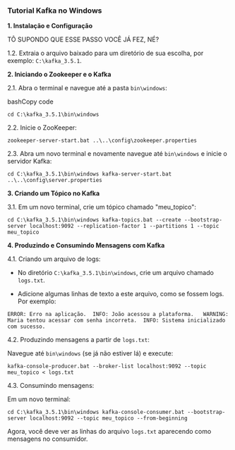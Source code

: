 
### **Tutorial Kafka no Windows**

**1. Instalação e Configuração**

TÔ SUPONDO QUE ESSE PASSO VOCÊ JÁ FEZ, NÉ? 

1.2. Extraia o arquivo baixado para um diretório de sua escolha, por exemplo: `C:\kafka_3.5.1`.

**2. Iniciando o Zookeeper e o Kafka**

2.1. Abra o terminal e navegue até a pasta `bin\windows`:

bashCopy code

`cd C:\kafka_3.5.1\bin\windows` 

2.2. Inicie o ZooKeeper:

`zookeeper-server-start.bat ..\..\config\zookeeper.properties` 

2.3. Abra um novo terminal e novamente navegue até `bin\windows` e inicie o servidor Kafka:

`cd C:\kafka_3.5.1\bin\windows
kafka-server-start.bat ..\..\config\server.properties` 

**3. Criando um Tópico no Kafka**

3.1. Em um novo terminal, crie um tópico chamado "meu_topico":

`cd C:\kafka_3.5.1\bin\windows
kafka-topics.bat --create --bootstrap-server localhost:9092 --replication-factor 1 --partitions 1 --topic meu_topico` 

**4. Produzindo e Consumindo Mensagens com Kafka**

4.1. Criando um arquivo de logs:

-   No diretório `C:\kafka_3.5.1\bin\windows`, crie um arquivo chamado `logs.txt`.
    
-   Adicione algumas linhas de texto a este arquivo, como se fossem logs. Por exemplo:
    

`ERROR: Erro na aplicação.  INFO: João acessou a plataforma.  
WARNING: Maria tentou acessar com senha incorreta.  INFO: Sistema inicializado com sucesso.` 

4.2. Produzindo mensagens a partir de `logs.txt`:

Navegue até `bin\windows` (se já não estiver lá) e execute:


`kafka-console-producer.bat --broker-list localhost:9092 --topic meu_topico < logs.txt` 

4.3. Consumindo mensagens:

Em um novo terminal:


`cd C:\kafka_3.5.1\bin\windows
kafka-console-consumer.bat --bootstrap-server localhost:9092 --topic meu_topico --from-beginning` 

Agora, você deve ver as linhas do arquivo `logs.txt` aparecendo como mensagens no consumidor.
